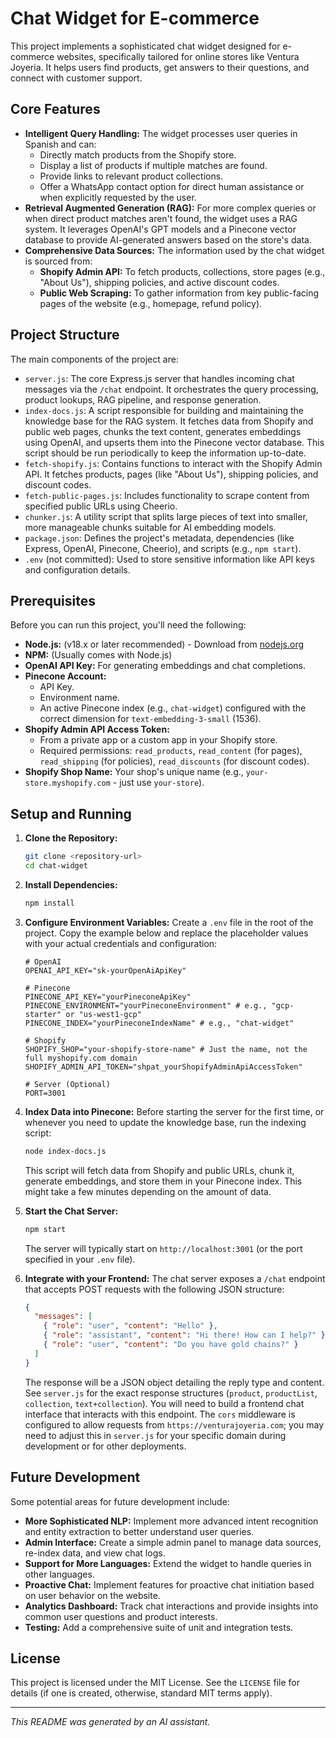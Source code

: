 # Chat Widget for E-commerce

This project implements a sophisticated chat widget designed for e-commerce websites, specifically tailored for online stores like Ventura Joyeria. It helps users find products, get answers to their questions, and connect with customer support.

## Core Features

*   **Intelligent Query Handling:** The widget processes user queries in Spanish and can:
    *   Directly match products from the Shopify store.
    *   Display a list of products if multiple matches are found.
    *   Provide links to relevant product collections.
    *   Offer a WhatsApp contact option for direct human assistance or when explicitly requested by the user.
*   **Retrieval Augmented Generation (RAG):** For more complex queries or when direct product matches aren't found, the widget uses a RAG system. It leverages OpenAI's GPT models and a Pinecone vector database to provide AI-generated answers based on the store's data.
*   **Comprehensive Data Sources:** The information used by the chat widget is sourced from:
    *   **Shopify Admin API:** To fetch products, collections, store pages (e.g., "About Us"), shipping policies, and active discount codes.
    *   **Public Web Scraping:** To gather information from key public-facing pages of the website (e.g., homepage, refund policy).

## Project Structure

The main components of the project are:

*   `server.js`: The core Express.js server that handles incoming chat messages via the `/chat` endpoint. It orchestrates the query processing, product lookups, RAG pipeline, and response generation.
*   `index-docs.js`: A script responsible for building and maintaining the knowledge base for the RAG system. It fetches data from Shopify and public web pages, chunks the text content, generates embeddings using OpenAI, and upserts them into the Pinecone vector database. This script should be run periodically to keep the information up-to-date.
*   `fetch-shopify.js`: Contains functions to interact with the Shopify Admin API. It fetches products, pages (like "About Us"), shipping policies, and discount codes.
*   `fetch-public-pages.js`: Includes functionality to scrape content from specified public URLs using Cheerio.
*   `chunker.js`: A utility script that splits large pieces of text into smaller, more manageable chunks suitable for AI embedding models.
*   `package.json`: Defines the project's metadata, dependencies (like Express, OpenAI, Pinecone, Cheerio), and scripts (e.g., `npm start`).
*   `.env` (not committed): Used to store sensitive information like API keys and configuration details.

## Prerequisites

Before you can run this project, you'll need the following:

*   **Node.js:** (v18.x or later recommended) - Download from [nodejs.org](https://nodejs.org/)
*   **NPM:** (Usually comes with Node.js)
*   **OpenAI API Key:** For generating embeddings and chat completions.
*   **Pinecone Account:**
    *   API Key.
    *   Environment name.
    *   An active Pinecone index (e.g., `chat-widget`) configured with the correct dimension for `text-embedding-3-small` (1536).
*   **Shopify Admin API Access Token:**
    *   From a private app or a custom app in your Shopify store.
    *   Required permissions: `read_products`, `read_content` (for pages), `read_shipping` (for policies), `read_discounts` (for discount codes).
*   **Shopify Shop Name:** Your shop's unique name (e.g., `your-store.myshopify.com` - just use `your-store`).

## Setup and Running

1.  **Clone the Repository:**
    ```bash
    git clone <repository-url>
    cd chat-widget
    ```

2.  **Install Dependencies:**
    ```bash
    npm install
    ```

3.  **Configure Environment Variables:**
    Create a `.env` file in the root of the project. Copy the example below and replace the placeholder values with your actual credentials and configuration:
    ```env
    # OpenAI
    OPENAI_API_KEY="sk-yourOpenAiApiKey"

    # Pinecone
    PINECONE_API_KEY="yourPineconeApiKey"
    PINECONE_ENVIRONMENT="yourPineconeEnvironment" # e.g., "gcp-starter" or "us-west1-gcp"
    PINECONE_INDEX="yourPineconeIndexName" # e.g., "chat-widget"

    # Shopify
    SHOPIFY_SHOP="your-shopify-store-name" # Just the name, not the full myshopify.com domain
    SHOPIFY_ADMIN_API_TOKEN="shpat_yourShopifyAdminApiAccessToken"

    # Server (Optional)
    PORT=3001
    ```

4.  **Index Data into Pinecone:**
    Before starting the server for the first time, or whenever you need to update the knowledge base, run the indexing script:
    ```bash
    node index-docs.js
    ```
    This script will fetch data from Shopify and public URLs, chunk it, generate embeddings, and store them in your Pinecone index. This might take a few minutes depending on the amount of data.

5.  **Start the Chat Server:**
    ```bash
    npm start
    ```
    The server will typically start on `http://localhost:3001` (or the port specified in your `.env` file).

6.  **Integrate with your Frontend:**
    The chat server exposes a `/chat` endpoint that accepts POST requests with the following JSON structure:
    ```json
    {
      "messages": [
        { "role": "user", "content": "Hello" },
        { "role": "assistant", "content": "Hi there! How can I help?" },
        { "role": "user", "content": "Do you have gold chains?" }
      ]
    }
    ```
    The response will be a JSON object detailing the reply type and content. See `server.js` for the exact response structures (`product`, `productList`, `collection`, `text+collection`).
    You will need to build a frontend chat interface that interacts with this endpoint. The `cors` middleware is configured to allow requests from `https://venturajoyeria.com`; you may need to adjust this in `server.js` for your specific domain during development or for other deployments.

## Future Development

Some potential areas for future development include:

*   **More Sophisticated NLP:** Implement more advanced intent recognition and entity extraction to better understand user queries.
*   **Admin Interface:** Create a simple admin panel to manage data sources, re-index data, and view chat logs.
*   **Support for More Languages:** Extend the widget to handle queries in other languages.
*   **Proactive Chat:** Implement features for proactive chat initiation based on user behavior on the website.
*   **Analytics Dashboard:** Track chat interactions and provide insights into common user questions and product interests.
*   **Testing:** Add a comprehensive suite of unit and integration tests.

## License

This project is licensed under the MIT License. See the `LICENSE` file for details (if one is created, otherwise, standard MIT terms apply).

---

*This README was generated by an AI assistant.*
